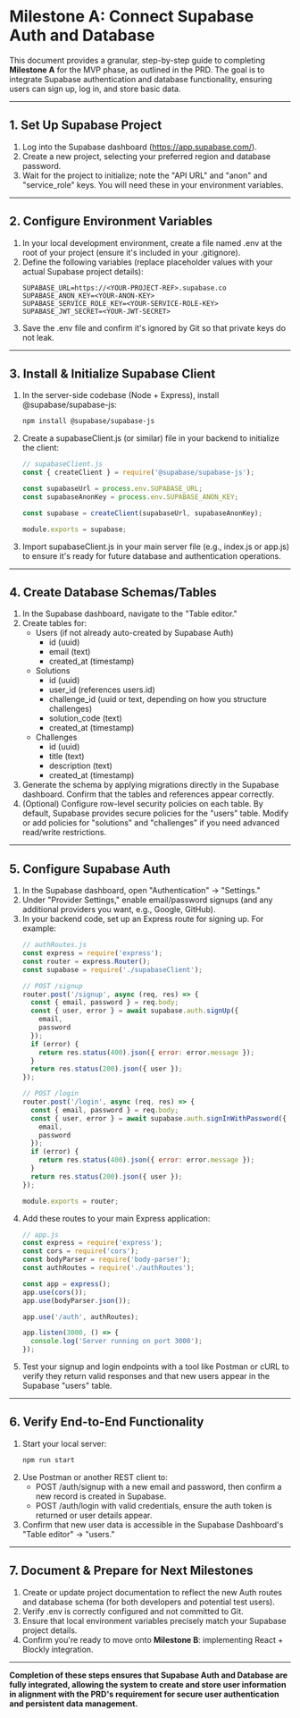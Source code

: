 # Milestone A: Connect Supabase Auth and Database

This document provides a granular, step-by-step guide to completing **Milestone A** for the MVP phase, as outlined in the PRD. The goal is to integrate Supabase authentication and database functionality, ensuring users can sign up, log in, and store basic data. 

---

## 1. Set Up Supabase Project

1. Log into the Supabase dashboard (https://app.supabase.com/).
2. Create a new project, selecting your preferred region and database password. 
3. Wait for the project to initialize; note the "API URL" and "anon" and "service_role" keys. You will need these in your environment variables.

---

## 2. Configure Environment Variables

1. In your local development environment, create a file named .env at the root of your project (ensure it's included in your .gitignore).  
2. Define the following variables (replace placeholder values with your actual Supabase project details):
   ```
   SUPABASE_URL=https://<YOUR-PROJECT-REF>.supabase.co
   SUPABASE_ANON_KEY=<YOUR-ANON-KEY>
   SUPABASE_SERVICE_ROLE_KEY=<YOUR-SERVICE-ROLE-KEY>
   SUPABASE_JWT_SECRET=<YOUR-JWT-SECRET>
   ```
3. Save the .env file and confirm it's ignored by Git so that private keys do not leak.

---

## 3. Install & Initialize Supabase Client

1. In the server-side codebase (Node + Express), install @supabase/supabase-js:
   ```bash
   npm install @supabase/supabase-js
   ```
2. Create a supabaseClient.js (or similar) file in your backend to initialize the client:
   ```js
   // supabaseClient.js
   const { createClient } = require('@supabase/supabase-js');

   const supabaseUrl = process.env.SUPABASE_URL;
   const supabaseAnonKey = process.env.SUPABASE_ANON_KEY;

   const supabase = createClient(supabaseUrl, supabaseAnonKey);

   module.exports = supabase;
   ```

3. Import supabaseClient.js in your main server file (e.g., index.js or app.js) to ensure it's ready for future database and authentication operations.

---

## 4. Create Database Schemas/Tables

1. In the Supabase dashboard, navigate to the "Table editor."  
2. Create tables for:
   - Users (if not already auto-created by Supabase Auth)
     - id (uuid)  
     - email (text)  
     - created_at (timestamp)  
   - Solutions
     - id (uuid)  
     - user_id (references users.id)  
     - challenge_id (uuid or text, depending on how you structure challenges)  
     - solution_code (text)  
     - created_at (timestamp)  
   - Challenges
     - id (uuid)  
     - title (text)  
     - description (text)  
     - created_at (timestamp)  
3. Generate the schema by applying migrations directly in the Supabase dashboard. Confirm that the tables and references appear correctly.
4. (Optional) Configure row-level security policies on each table. By default, Supabase provides secure policies for the "users" table. Modify or add policies for "solutions" and "challenges" if you need advanced read/write restrictions.

---

## 5. Configure Supabase Auth

1. In the Supabase dashboard, open "Authentication" → "Settings."  
2. Under "Provider Settings," enable email/password signups (and any additional providers you want, e.g., Google, GitHub).  
3. In your backend code, set up an Express route for signing up. For example:
   ```js
   // authRoutes.js
   const express = require('express');
   const router = express.Router();
   const supabase = require('./supabaseClient');

   // POST /signup
   router.post('/signup', async (req, res) => {
     const { email, password } = req.body;
     const { user, error } = await supabase.auth.signUp({
       email,
       password
     });
     if (error) {
       return res.status(400).json({ error: error.message });
     }
     return res.status(200).json({ user });
   });

   // POST /login
   router.post('/login', async (req, res) => {
     const { email, password } = req.body;
     const { user, error } = await supabase.auth.signInWithPassword({
       email,
       password
     });
     if (error) {
       return res.status(400).json({ error: error.message });
     }
     return res.status(200).json({ user });
   });

   module.exports = router;
   ```
4. Add these routes to your main Express application:
   ```js
   // app.js
   const express = require('express');
   const cors = require('cors');
   const bodyParser = require('body-parser');
   const authRoutes = require('./authRoutes');

   const app = express();
   app.use(cors());
   app.use(bodyParser.json());

   app.use('/auth', authRoutes);

   app.listen(3000, () => {
     console.log('Server running on port 3000');
   });
   ```
5. Test your signup and login endpoints with a tool like Postman or cURL to verify they return valid responses and that new users appear in the Supabase "users" table.

---

## 6. Verify End-to-End Functionality

1. Start your local server:
   ```bash
   npm run start
   ```
2. Use Postman or another REST client to:
   - POST /auth/signup with a new email and password, then confirm a new record is created in Supabase.  
   - POST /auth/login with valid credentials, ensure the auth token is returned or user details appear.  
3. Confirm that new user data is accessible in the Supabase Dashboard's "Table editor" → "users."

---

## 7. Document & Prepare for Next Milestones

1. Create or update project documentation to reflect the new Auth routes and database schema (for both developers and potential test users).  
2. Verify .env is correctly configured and not committed to Git.  
3. Ensure that local environment variables precisely match your Supabase project details.  
4. Confirm you're ready to move onto **Milestone B**: implementing React + Blockly integration.

---

**Completion of these steps ensures that Supabase Auth and Database are fully integrated, allowing the system to create and store user information in alignment with the PRD's requirement for secure user authentication and persistent data management.** 